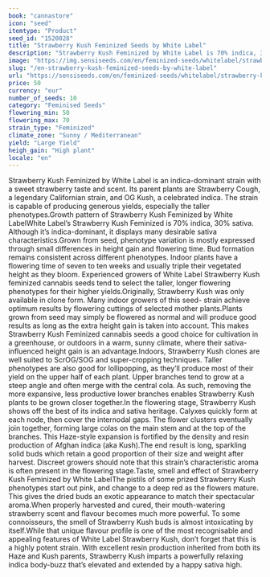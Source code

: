 ```yaml
---
book: "cannastore"
icon: "seed"
itemtype: "Product"
seed_id: "1520028"
title: "Strawberry Kush Feminized Seeds by White Label"
description: "Strawberry Kush Feminized by White Label is 70% indica, 30% sativa. It has a distinct berry aroma and taste, and an intense, relaxing, and happy high."
image: "https://img.sensiseeds.com/en/feminized-seeds/whitelabel/strawberry-kush-image.png"
slug: "/en-strawberry-kush-feminized-seeds-by-white-label"
url: "https://sensiseeds.com/en/feminized-seeds/whitelabel/strawberry-kush?a_aid=cannastore"
price: 50
currency: "eur"
number_of_seeds: 10
category: "Feminised Seeds"
flowering_min: 50
flowering_max: 70
strain_type: "Feminized"
climate_zone: "Sunny / Mediterranean"
yield: "Large Yield"
heigh_gain: "High plant"
locale: "en"
---
```

Strawberry Kush Feminized by White Label is an indica-dominant strain with a sweet strawberry taste and scent. Its parent plants are Strawberry Cough, a legendary Californian strain, and OG Kush, a celebrated indica. The strain is capable of producing generous yields, especially the taller phenotypes.Growth pattern of Strawberry Kush Feminized by White LabelWhite Label’s Strawberry Kush Feminized is 70% indica, 30% sativa. Although it’s indica-dominant, it displays many desirable sativa characteristics.Grown from seed, phenotype variation is mostly expressed through small differences in height gain and flowering time. Bud formation remains consistent across different phenotypes. Indoor plants have a flowering time of seven to ten weeks and usually triple their vegetated height as they bloom. Experienced growers of White Label Strawberry Kush feminized cannabis seeds tend to select the taller, longer flowering phenotypes for their higher yields.Originally, Strawberry Kush was only available in clone form. Many indoor growers of this seed- strain achieve optimum results by flowering cuttings of selected mother plants.Plants grown from seed may simply be flowered as normal and will produce good results as long as the extra height gain is taken into account. This makes Strawberry Kush Feminized cannabis seeds a good choice for cultivation in a greenhouse, or outdoors in a warm, sunny climate, where their sativa-influenced height gain is an advantage.Indoors, Strawberry Kush clones are well suited to ScrOG/SOG and super-cropping techniques. Taller phenotypes are also good for lollipopping, as they’ll produce most of their yield on the upper half of each plant. Upper branches tend to grow at a steep angle and often merge with the central cola. As such, removing the more expansive, less productive lower branches enables Strawberry Kush plants to be grown closer together.In the flowering stage, Strawberry Kush shows off the best of its indica and sativa heritage. Calyxes quickly form at each node, then cover the internodal gaps. The flower clusters eventually join together, forming large colas on the main stem and at the top of the branches. This Haze-style expansion is fortified by the density and resin production of Afghan indica (aka Kush).The end result is long, sparkling solid buds which retain a good proportion of their size and weight after harvest. Discreet growers should note that this strain’s characteristic aroma is often present in the flowering stage.Taste, smell and effect of Strawberry Kush Feminized by White LabelThe pistils of some prized Strawberry Kush phenotypes start out pink, and change to a deep red as the flowers mature. This gives the dried buds an exotic appearance to match their spectacular aroma.When properly harvested and cured, their mouth-watering strawberry scent and flavour becomes much more powerful. To some connoisseurs, the smell of Strawberry Kush buds is almost intoxicating by itself.While that unique flavour profile is one of the most recognisable and appealing features of White Label Strawberry Kush, don’t forget that this is a highly potent strain. With excellent resin production inherited from both its Haze and Kush parents, Strawberry Kush imparts a powerfully relaxing indica body-buzz that’s elevated and extended by a happy sativa high.
